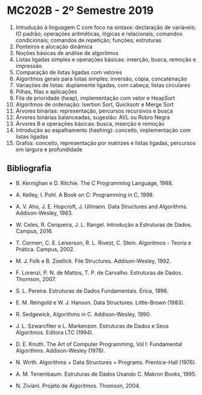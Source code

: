 # MC202B - 2º Semestre 2019

01. Intrudução à linguagem C com foco na sintaxe: declaração de variáveis; IO padrão; operações aritméticas, lógicas e relacionais; comandos condicionais; comandos de repetição; funções; estruturas
02. Ponteiros e alocação dinâmica
03. Noções básicas de análise de algoritmos
04. Listas ligadas simples e operações básicas: inserção, busca, remoção e impressão
05. Comparação de listas ligadas com vetores
06. Algoritmos gerais para listas simples: inversão, cópia, concatenação
07. Variações de listas: duplamente ligadas, com cabeça, listas circulares
08. Pilhas, filas e aplicações
09. Fila de prioridade (heap), implementação com vetor e HeapSort
10. Algoritmos de ordenação: Isertion Sort, Quicksotr e Merge Sort
11. Árvores binárias: representação, percursos recursivos e busca
12. Árvores binárias balanceadas, sugestão: AVL ou Rubro Negra
13. Árvores B e operações básicas: busca, inserção e remoção
14. Introdução ao espalhamento (hashing): conceito, implementação com listas ligadas
15. Grafos: conceito, representação por matrizes e listas ligadas, percursos em largura e profundidade

## Bibliografia

* B. Kernighan e D. Ritchie. The C Programming Language, 1988.
* A. Kelley, I. Pohl. A Book on C: Programming in C, 1998.

* A. V. Aho, J. E. Hopcroft, J. Ullmann. Data Structures and Algorithms. Addison-Wesley, 1983.
* W. Celes, R. Cerqueira, J. L. Rangel. Introdução a Estruturas de Dados. Campus, 2016.
* T. Cormen, C. E. Leiserson, R. L. Rivest, C. Stein. Algoritmos - Teoria e Prática. Campus, 2002.
* M. J. Folk e B. Zoellick. File Structures. Addison-Wesley, 1992.
* F. Lorenzi, P. N. de Mattos, T. P. de Carvalho. Estruturas de Dados. Thomson, 2007.
* S. L. Pereira. Estruturas de Dados Fundamentais. Érica, 1996.
* E. M. Reingold e W. J. Hanson. Data Structures. Little-Brown (1983).
* R. Sedgewick, Algorithms in C. Addison-Wesley, 1990.
* J. L. Szwarcfiter e L. Markenzon. Estruturas de Dados e Seus Algoritmos. Editora LTC (1994).
* D. E. Knuth. The Art of Computer Programming, Vol I: Fundamental Algorithms. Addison-Wesley (1978).
* N. Wirth. Algorithms + Data Structures = Programs. Prentice-Hall (1976).
* A. M. Tenembaum. Estruturas de Dados Usando C. Makron Books, 1995.
* N. Ziviani. Projeto de Algoritmos. Thomson, 2004.
